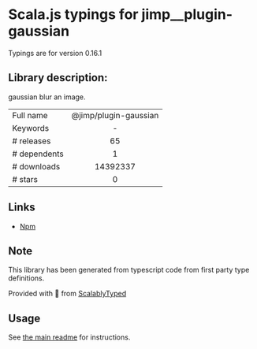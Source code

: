 
# Scala.js typings for jimp__plugin-gaussian

Typings are for version 0.16.1

## Library description:
gaussian blur an image.

|                    |                 |
| ------------------ | :-------------: |
| Full name          | @jimp/plugin-gaussian |
| Keywords           | - |
| # releases         | 65 |
| # dependents       | 1 |
| # downloads        | 14392337 |
| # stars            | 0 |

## Links
- [Npm](https://www.npmjs.com/package/%40jimp%2Fplugin-gaussian)
    


## Note
This library has been generated from typescript code from first party type definitions.

Provided with :purple_heart: from [ScalablyTyped](https://github.com/oyvindberg/ScalablyTyped)

## Usage
See [the main readme](../../readme.md) for instructions.


